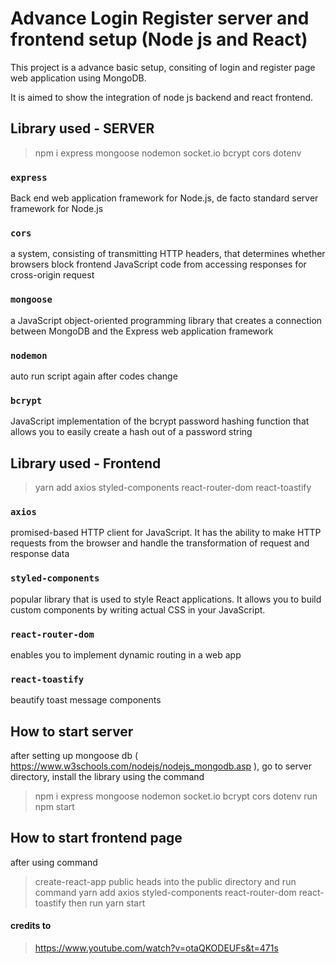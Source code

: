 # Advance Login Register server and frontend setup (Node js and React)

This project is a advance basic setup, consiting of login and register page web application using MongoDB. 

It is aimed to show the integration of node js backend and react frontend.


## Library used - SERVER
> npm i express mongoose nodemon socket.io bcrypt cors dotenv
### `express`
Back end web application framework for Node.js, de facto standard server framework for Node.js

### `cors`
a system, consisting of transmitting HTTP headers, that determines whether browsers block frontend JavaScript code from accessing responses for cross-origin request

### `mongoose`
a JavaScript object-oriented programming library that creates a connection between MongoDB and the Express web application framework

### `nodemon`
auto run script again after codes change

### `bcrypt`
JavaScript implementation of the bcrypt password hashing function that allows you to easily create a hash out of a password string


## Library used - Frontend
> yarn add axios styled-components react-router-dom react-toastify

### `axios`
promised-based HTTP client for JavaScript. It has the ability to make HTTP requests from the browser and handle the transformation of request and response data

### `styled-components`
popular library that is used to style React applications. It allows you to build custom components by writing actual CSS in your JavaScript.

### `react-router-dom`
enables you to implement dynamic routing in a web app

### `react-toastify`
beautify toast message components


## How to start server
after setting up mongoose db ( https://www.w3schools.com/nodejs/nodejs_mongodb.asp ), go to server directory, install the library using the command 
> npm i express mongoose nodemon socket.io bcrypt cors dotenv
run
> npm start

## How to start frontend page
after using command
> create-react-app public
heads into the public directory and run command
> yarn add axios styled-components react-router-dom react-toastify
then run
> yarn start


#### credits to
> https://www.youtube.com/watch?v=otaQKODEUFs&t=471s